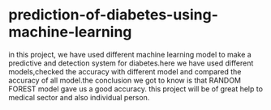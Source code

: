 # prediction-of-diabetes-using-machine-learning
in this project, we have used different machine learning model to make a predictive and detection system for diabetes.here we have used different models,checked the accuracy with different model and compared the accuracy of all model.the conclusion we got to know is that RANDOM FOREST model gave us a good accuracy.
this project will be of great help to medical sector and also individual person.
